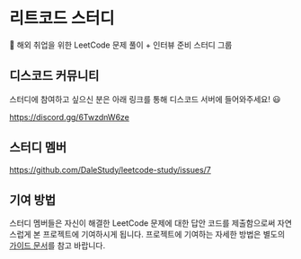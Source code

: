 # 리트코드 스터디

🛫 해외 취업을 위한 LeetCode 문제 풀이 + 인터뷰 준비 스터디 그룹

## 디스코드 커뮤니티

스터디에 참여하고 싶으신 분은 아래 링크를 통해 디스코드 서버에 들어와주세요! 😃

https://discord.gg/6TwzdnW6ze

## 스터디 멤버

https://github.com/DaleStudy/leetcode-study/issues/7

## 기여 방법

스터디 멤버들은 자신이 해결한 LeetCode 문제에 대한 답안 코드를 제출함으로써 자연스럽게 본 프로젝트에 기여하시게 됩니다.
프로젝트에 기여하는 자세한 방법은 별도의 [가이드 문서](/.CONTRIBUTING.md)를 참고 바랍니다.
